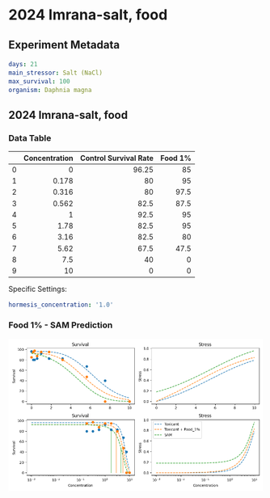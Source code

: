 # 2024 Imrana-salt, food

## Experiment Metadata

```yaml
days: 21
main_stressor: Salt (NaCl)
max_survival: 100
organism: Daphnia magna

```


## 2024 Imrana-salt, food

### Data Table

|    |   Concentration |   Control Survival Rate |   Food 1% |
|---:|----------------:|------------------------:|----------:|
|  0 |           0     |                   96.25 |      85   |
|  1 |           0.178 |                   80    |      95   |
|  2 |           0.316 |                   80    |      97.5 |
|  3 |           0.562 |                   82.5  |      87.5 |
|  4 |           1     |                   92.5  |      95   |
|  5 |           1.78  |                   82.5  |      95   |
|  6 |           3.16  |                   82.5  |      80   |
|  7 |           5.62  |                   67.5  |      47.5 |
|  8 |           7.5   |                   40    |       0   |
|  9 |          10     |                    0    |       0   |

Specific Settings:

```yaml
hormesis_concentration: '1.0'
```


### Food 1% - SAM Prediction

![SAM Prediction](../imgs/sam_predictions/2024_Imrana-salt,_food_Food_1%.png)
